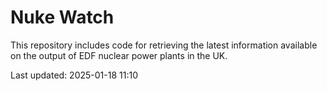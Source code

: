 # Nuke Watch

This repository includes code for retrieving the latest information available on the output of EDF nuclear power plants in the UK.

Last updated: 2025-01-18 11:10